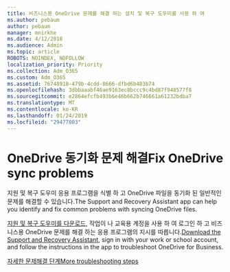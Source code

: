 ```yaml
---
title: 비즈니스용 OneDrive 문제를 해결 하는 설치 및 복구 도우미를 사용 하 여
ms.author: pebaum
author: pebaum
manager: mnirkhe
ms.date: 4/12/2018
ms.audience: Admin
ms.topic: article
ROBOTS: NOINDEX, NOFOLLOW
localization_priority: Priority
ms.collection: Adm_O365
ms.custom: Adm_O365
ms.assetid: 76748918-479b-4cdd-8666-dfbd6b483b74
ms.openlocfilehash: 3dbbaaabf46ae9163ec8bccc9c4bd87f948577f8
ms.sourcegitcommit: e2864efcfb493b6e46b662b746661a61232bdba7
ms.translationtype: MT
ms.contentlocale: ko-KR
ms.lasthandoff: 01/24/2019
ms.locfileid: "29477803"
---
```

# <a name="fix-onedrive-sync-problems"></a><span data-ttu-id="3c782-102">OneDrive 동기화 문제 해결</span><span class="sxs-lookup"><span data-stu-id="3c782-102">Fix OneDrive sync problems</span></span>

<span data-ttu-id="3c782-103">지원 및 복구 도우미 응용 프로그램을 식별 하 고 OneDrive 파일을 동기화 된 일반적인 문제를 해결할 수 있습니다.</span><span class="sxs-lookup"><span data-stu-id="3c782-103">The Support and Recovery Assistant app can help you identify and fix common problems with syncing OneDrive files.</span></span> 
  
<span data-ttu-id="3c782-104">[지원 및 복구 도우미를 다운로드](https://aka.ms/sara), 작업이 나 교육용 계정을 사용 하 여 로그인 하 고 비즈니스용 OneDrive 문제를 해결 하는 응용 프로그램의 지시를 따릅니다.</span><span class="sxs-lookup"><span data-stu-id="3c782-104">[Download the Support and Recovery Assistant](https://aka.ms/sara), sign in with your work or school account, and follow the instructions in the app to troubleshoot OneDrive for Business.</span></span> 
  
[<span data-ttu-id="3c782-105">자세한 문제해결 단계</span><span class="sxs-lookup"><span data-stu-id="3c782-105">More troubleshooting steps</span></span>](https://go.microsoft.com/fwlink/?linkid=872097)
  

